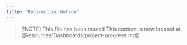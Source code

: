 ```yaml
---
title: "Redirection Notice"
---
```


> [\!NOTE] This file has been moved
> This content is now located at [[Resources/Dashboards/project-progress.md]]

